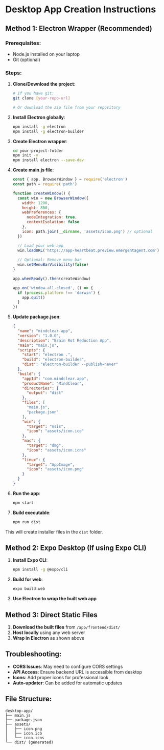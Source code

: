 # Desktop App Creation Instructions

## Method 1: Electron Wrapper (Recommended)

### Prerequisites:
- Node.js installed on your laptop
- Git (optional)

### Steps:

1. **Clone/Download the project**:
   ```bash
   # If you have git:
   git clone [your-repo-url]
   
   # Or download the zip file from your repository
   ```

2. **Install Electron globally**:
   ```bash
   npm install -g electron
   npm install -g electron-builder
   ```

3. **Create Electron wrapper**:
   ```bash
   cd your-project-folder
   npm init -y
   npm install electron --save-dev
   ```

4. **Create main.js file**:
   ```javascript
   const { app, BrowserWindow } = require('electron')
   const path = require('path')

   function createWindow() {
     const win = new BrowserWindow({
       width: 1200,
       height: 800,
       webPreferences: {
         nodeIntegration: true,
         contextIsolation: false
       },
       icon: path.join(__dirname, 'assets/icon.png') // optional
     })

     // Load your web app
     win.loadURL('https://app-heartbeat.preview.emergentagent.com')
     
     // Optional: Remove menu bar
     win.setMenuBarVisibility(false)
   }

   app.whenReady().then(createWindow)

   app.on('window-all-closed', () => {
     if (process.platform !== 'darwin') {
       app.quit()
     }
   })
   ```

5. **Update package.json**:
   ```json
   {
     "name": "mindclear-app",
     "version": "1.0.0",
     "description": "Brain Rot Reduction App",
     "main": "main.js",
     "scripts": {
       "start": "electron .",
       "build": "electron-builder",
       "dist": "electron-builder --publish=never"
     },
     "build": {
       "appId": "com.mindclear.app",
       "productName": "MindClear",
       "directories": {
         "output": "dist"
       },
       "files": [
         "main.js",
         "package.json"
       ],
       "win": {
         "target": "nsis",
         "icon": "assets/icon.ico"
       },
       "mac": {
         "target": "dmg",
         "icon": "assets/icon.icns"
       },
       "linux": {
         "target": "AppImage",
         "icon": "assets/icon.png"
       }
     }
   }
   ```

6. **Run the app**:
   ```bash
   npm start
   ```

7. **Build executable**:
   ```bash
   npm run dist
   ```

This will create installer files in the `dist` folder.

## Method 2: Expo Desktop (If using Expo CLI)

1. **Install Expo CLI**:
   ```bash
   npm install -g @expo/cli
   ```

2. **Build for web**:
   ```bash
   expo build:web
   ```

3. **Use Electron to wrap the built web app**

## Method 3: Direct Static Files

1. **Download the built files** from `/app/frontend/dist/`
2. **Host locally** using any web server
3. **Wrap in Electron** as shown above

## Troubleshooting:

- **CORS Issues**: May need to configure CORS settings
- **API Access**: Ensure backend URL is accessible from desktop
- **Icons**: Add proper icons for professional look
- **Auto-updater**: Can be added for automatic updates

## File Structure:
```
desktop-app/
├── main.js
├── package.json
├── assets/
│   ├── icon.png
│   ├── icon.ico
│   └── icon.icns
└── dist/ (generated)
```